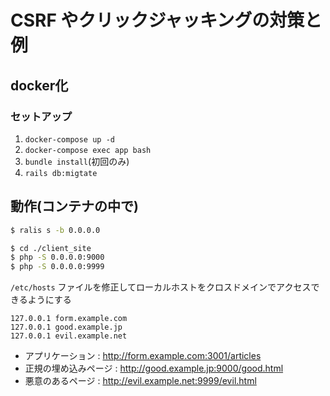 # CSRF やクリックジャッキングの対策と例

## docker化

### セットアップ
1. `docker-compose up -d`
1. `docker-compose exec app bash`
1. `bundle install`(初回のみ)
1. `rails db:migtate`

## 動作(コンテナの中で)
```bash
$ ralis s -b 0.0.0.0

$ cd ./client_site
$ php -S 0.0.0.0:9000
$ php -S 0.0.0.0:9999
```

`/etc/hosts` ファイルを修正してローカルホストをクロスドメインでアクセスできるようにする

```
127.0.0.1 form.example.com
127.0.0.1 good.example.jp
127.0.0.1 evil.example.net
```

- アプリケーション : http://form.example.com:3001/articles
- 正規の埋め込みページ : http://good.example.jp:9000/good.html
- 悪意のあるページ : http://evil.example.net:9999/evil.html
